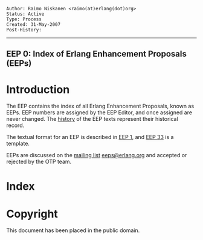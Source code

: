     Author: Raimo Niskanen <raimo(at)erlang(dot)org>
    Status: Active
    Type: Process
    Created: 31-May-2007
    Post-History:
****
EEP 0: Index of Erlang Enhancement Proposals (EEPs)
----



Introduction
============

The EEP contains the index of all Erlang Enhancement Proposals,
known as EEPs.  EEP numbers are assigned by the EEP Editor, and
once assigned are never changed.  The [history][1] of the EEP
texts represent their historical record.

The textual format for an EEP is described in [EEP 1][],
and [EEP 33][] is a template.

EEPs are discussed on the [mailing list][3] <eeps@erlang.org> and
accepted or rejected by the OTP team.



Index
=====

[Numerical Index of EEPs]: eep-index:file/Status/Num/Title/Owner
    "Table filled in by eep-index - see toplevel build.pl"

[EEP Status Legend]: eep-index:tag/Tag/Description
    "Table filled in by eep-index - see toplevel build.pl"

[EEP Owners]: eep-index:owner/Author/Email
    "Table filled in by eep-index - see toplevel build.pl"



[1]: http://github.com/erlang/eep
    "View EEP history online"

[2]: http://demo.erlang.org/static/dev/eep.html
    "Erlang Enhancement Process"

[3]: http://demo.erlang.org/static/doc/mailinglist.html
    "Mailinglists at erlang.org"

[EEP 1]: eep-0001.md
    "EEP 1: EEP Purpose and Guidelines, Gustafsson"

[EEP 33]: eep-0033.md
    "EEP 33: Sample Markdown EEP Template, Niskanen"

[EEP ]: eep-index:
    "Index filled in by eep-index - see toplevel build.pl"



Copyright
=========

This document has been placed in the public domain.



[EmacsVar]: <> "Local Variables:"
[EmacsVar]: <> "mode: indented-text"
[EmacsVar]: <> "indent-tabs-mode: nil"
[EmacsVar]: <> "sentence-end-double-space: t"
[EmacsVar]: <> "fill-column: 70"
[EmacsVar]: <> "coding: utf-8"
[EmacsVar]: <> "End:"
